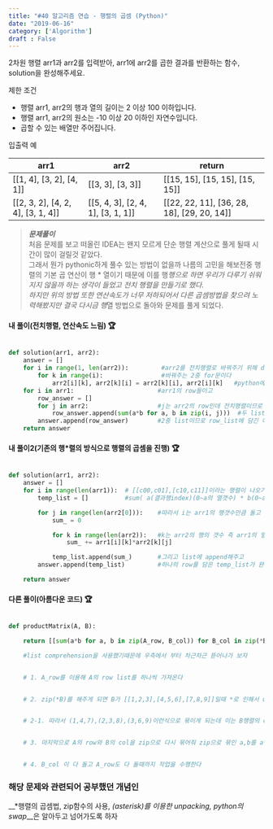 ```yaml
---
title: "#40 알고리즘 연습 - 행렬의 곱셈 (Python)"
date: "2019-06-16"
category: ['Algorithm']
draft : False
---
```



2차원 행렬 arr1과 arr2를 입력받아, arr1에 arr2를 곱한 결과를 반환하는 함수, solution을 완성해주세요.


제한 조건

* 행렬 arr1, arr2의 행과 열의 길이는 2 이상 100 이하입니다.
* 행렬 arr1, arr2의 원소는 -10 이상 20 이하인 자연수입니다.
* 곱할 수 있는 배열만 주어집니다.


입출력 예

|arr1	|arr2|	return|
|-|-|-|
|[[1, 4], [3, 2], [4, 1]]	|[[3, 3], [3, 3]]|	[[15, 15], [15, 15], [15, 15]]|
|[[2, 3, 2], [4, 2, 4], [3, 1, 4]]|	[[5, 4, 3], [2, 4, 1], [3, 1, 1]]|	[[22, 22, 11], [36, 28, 18], [29, 20, 14]]|


>__*문제풀이*__    
처음 문제를 보고 떠올린 IDEA는 왠지 모르게 단순 행렬 계산으로 풀게 될때 시간이 많이 걸릴것 같았다.   
그래서 뭔가 pythonic하게 풀수 있는 방법이 없을까 나름의 고민을 해보전중
행렬의 기본 곱 연산이 행 * 열이기 때문에 이를 행*행으로 하면 우리가 다루기 쉬워지지 않을까 하는 생각이 들었고 전치 행렬을 만들기로 했다.   
하지만 위의 방법 또한 연산속도가 너무 저하되어서
다른 곱셈방법을 찾으려 노력해봤지만 결국 다시금 행*열 방법으로 돌아와 문제를 풀게 되었다.   




#### 내 풀이(전치행렬, 연산속도 느림) 🏆
```python

def solution(arr1, arr2):
    answer = []
    for i in range(1, len(arr2)):         #arr2를 전치행렬로 바꿔주기 위해 down-triangular 부분과 upper-triangular부분을
        for k in range(i):                #바꿔주는 2중 for문이다
            arr2[i][k], arr2[k][i] = arr2[k][i], arr2[i][k]   #python에서의 swqp은 이와같이 간단하게 일어난다
    for i in arr1:                       #arr1의 row들이고
        row_answer = []                  
        for j in arr2:                   #j는 arr2의 row인데 전치행렬이므로 사실상 원래 arr2의 col인것이다.
            row_answer.append(sum(a*b for a, b in zip(i, j)))  #두 list의 element를 곱해서 더함으로 행렬의 연산을 해준다.
        answer.append(row_answer)        #2중 list이므로 row_list에 담긴 애들을 answer에 넣어준다.
    return answer
```

#### 내 풀이2(기존의 행*렬의 방식으로 행렬의 곱셈을 진행) 🏆
```python

def solution(arr1, arr2):
    answer = []
    for i in range(len(arr1)):  # [[c00,c01],[c10,c11]]이라는 행렬이 나오기 위해서는 c10 = a10*b00 + a11*b10 처럼 
        temp_list = []          #sum( a(결과행index)(0~a의 열갯수) * b(0~a의 열갯수==b의 행갯수)(결과열index) 의 공식이 주어진다

        for j in range(len(arr2[0])):    #따라서 i는 arr1의 행갯수만큼 돌고 j는 arr2의 열갯수만큼 돈다
            sum_ = 0

            for k in range(len(arr2)):   #k는 arr2의 행의 갯수 즉 arr1의 열의 갯수만큼 돌면서 sum을 진행해 list에 넣어준다.
                sum_ += arr1[i][k]*arr2[k][j]

            temp_list.append(sum_)       #그리고 list에 append해주고
        answer.append(temp_list)         #하나의 row를 담은 temp_list가 완성되었으면 answer에 넣어준다.

    return answer
```

#### 다른 풀이(아름다운 코드) 🏆
```python

def productMatrix(A, B):

    return [[sum(a*b for a, b in zip(A_row, B_col)) for B_col in zip(*B)] for A_row in A]

    #list comprehension을 사용했기때문에 우측에서 부터 차근차근 뜯어나가 보자


    # 1. A_row를 이용해 A의 row list를 하나씩 가져온다


    # 2. zip(*B)를 해주게 되면 B가 [[1,2,3],[4,5,6],[7,8,9]]일때 *로 인해서 unpacking되는데 zip([1,2,3],[4,5,6],[7,8,9])가된다


    # 2-1. 따라서 (1,4,7),(2,3,8),(3,6,9)이런식으로 묶이게 되는데 이는 B행렬의 col을 나타내게된다


    # 3. 마지막으로 A의 row와 B의 col을 zip으로 다시 묶어줘 zip으로 묶인 a,b를 a*b로 iterable하게 반환해주면 sum을 이용해서 더한값을 B_col가 돌때마다 반환


    # 4. B_col 이 다 돌고 A_row도 다 돌때까지 작업을 수행한다
```


### 해당 문제와 관련되어 공부했던 개념인

__*행렬의 곱셈법, zip함수의 사용, *(asterisk)를 이용한 unpacking, python의 swap*__은 알아두고 넘어가도록 하자

